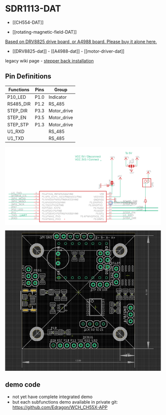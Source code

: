 # SDR1113-DAT

- [[CH554-DAT]]


- [[rotating-magnetic-field-DAT]]


[Based on DRV8825 drive board, or A4988 board. Please buy it alone here.](https://www.electrodragon.com/product/drv8825-stepper-drive-board-ramps-compatible/)

- [[DRV8825-dat]] - [[A4988-dat]] - [[motor-driver-dat]]

legacy wiki page - [stepper back installation](https://w.electrodragon.com/w/Stepper_Back_Installation)


## Pin Definitions 

| Functions | Pins | Group       |
| --------- | ---- | ----------- |
| P10_LED   | P1.0 | Indicator   |
| RS485_DIR | P1.2 | RS_485      |
| STEP_DIR  | P3.3 | Motor_drive |
| STEP_EN   | P3.5 | Motor_drive |
| STEP_STP  | P1.3 | Motor_drive |
| U1_RXD    |      | RS_485      |
| U1_TXD    |      | RS_485      |




![](25-32-17-06-03-2023.png)

![](21-54-17-06-03-2023.png)


## demo code

- not yet have complete integrated demo 
- but each subfunctions demo available in private git: https://github.com/Edragon/WCH_CH55X-APP